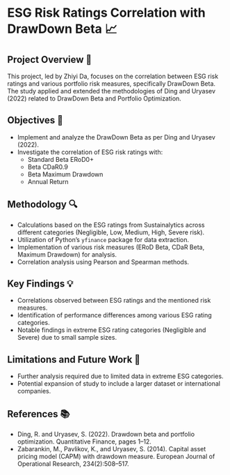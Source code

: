 # ESG Risk Ratings Correlation with DrawDown Beta 📈

## Project Overview 🎯
This project, led by Zhiyi Da, focuses on the correlation between ESG risk ratings and various portfolio risk measures, specifically DrawDown Beta. The study applied and extended the methodologies of Ding and Uryasev (2022) related to DrawDown Beta and Portfolio Optimization.

## Objectives 🎯
- Implement and analyze the DrawDown Beta as per Ding and Uryasev (2022).
- Investigate the correlation of ESG risk ratings with:
  - Standard Beta ERoD0+
  - Beta CDaR0.9
  - Beta Maximum Drawdown
  - Annual Return

## Methodology 🔍
- Calculations based on the ESG ratings from Sustainalytics across different categories (Negligible, Low, Medium, High, Severe risk).
- Utilization of Python’s `yfinance` package for data extraction.
- Implementation of various risk measures (ERoD Beta, CDaR Beta, Maximum Drawdown) for analysis.
- Correlation analysis using Pearson and Spearman methods.

## Key Findings 💡
- Correlations observed between ESG ratings and the mentioned risk measures.
- Identification of performance differences among various ESG rating categories.
- Notable findings in extreme ESG rating categories (Negligible and Severe) due to small sample sizes.

## Limitations and Future Work 🚧
- Further analysis required due to limited data in extreme ESG categories.
- Potential expansion of study to include a larger dataset or international companies.

## References 📚
- Ding, R. and Uryasev, S. (2022). Drawdown beta and portfolio optimization. Quantitative Finance, pages 1–12.
- Zabarankin, M., Pavlikov, K., and Uryasev, S. (2014). Capital asset pricing model (CAPM) with drawdown measure. European Journal of Operational Research, 234(2):508–517.
